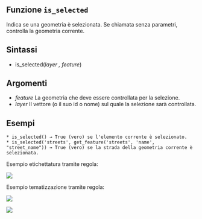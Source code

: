 ## Funzione `is_selected`

Indica se una geometria è selezionata. Se chiamata senza parametri, controlla la geometria corrente.

## Sintassi

* is_selected(*layer , feature*)

## Argomenti

* *feature* La geometria che deve essere controllata per la selezione.
* *layer* Il vettore (o il suo id o nome) sul quale la selezione sarà controllata.


## Esempi
```
* is_selected() → True (vero) se l'elemento corrente è selezionato.
* is_selected('streets', get_feature('streets', 'name', "street_name")) → True (vero) se la strada della geometria corrente è selezionata.
```

Esempio etichettatura tramite regola:

![](/img/record_e_attributi/is_selected1.gif)

Esempio tematizzazione tramite regola:

![](/img/record_e_attributi/is_selected3.png)

![](/img/record_e_attributi/is_selected2.gif)